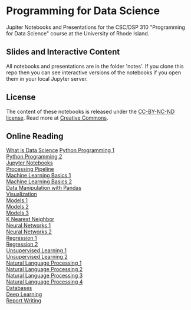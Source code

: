 # Programming for Data Science

Jupiter Notebooks and Presentations for the CSC/DSP 310 "Programming for Data Science" course at the University of Rhode Island.

## Slides and Interactive Content
All notebooks and presentations are in the folder 'notes'.
If you clone this repo then you can see interactive versions of the notebooks if you open them in your local Jupyter server.

## License
The content of these notebooks is released under the [CC-BY-NC-ND license](https://creativecommons.org/licenses/by-sa/4.0/). Read more at [Creative Commons](https://creativecommons.org).

## Online Reading

[What is Data Science](https://github.com/IndraniMandal/ds/blob/master/notes/01-What-is-Data-Science.pdf)
[Python Programming 1](https://github.com/lutzhamel/ds/blob/master/notes/02-python-programming-1.pdf)<br>
[Python Programming 2](https://github.com/lutzhamel/ds/blob/master/notes/03-python-programming-2.pdf)<br>
[Jupyter Notebooks](https://github.com/lutzhamel/ds/blob/master/notes/04-notebooks.pdf)<br>
[Processing Pipeline](https://nbviewer.jupyter.org/github/lutzhamel/ds/blob/master/notes/05-processing-pipeline.ipynb)<br>
[Machine Learning Basics 1](https://github.com/lutzhamel/ds/blob/master/notes/06-machine-learning-basics-1.pdf)<br>
[Machine Learning Basics 2](https://nbviewer.jupyter.org/github/lutzhamel/ds/blob/master/notes/07-machine-learning-basics-2.ipynb)<br>
[Data Manipulation with Pandas](https://nbviewer.jupyter.org/github/lutzhamel/ds/blob/master/notes/08-data-manipulation-pandas.ipynb)<br>
[Visualization](https://nbviewer.jupyter.org/github/lutzhamel/ds/blob/master/notes/09-visualization.ipynb)<br>
[Models 1](https://nbviewer.jupyter.org/github/lutzhamel/ds/blob/master/notes/10-models.ipynb)<br>
[Models 2](https://nbviewer.jupyter.org/github/lutzhamel/ds/blob/master/notes/11-models-2.ipynb)<br>
[Models 3](https://github.com/lutzhamel/ds/blob/master/notes/12-models-3.pdf)<br>
[K Nearest Neighbor](https://nbviewer.jupyter.org/github/lutzhamel/ds/blob/master/notes/13-KNN.ipynb)<br>
[Neural Networks 1](https://github.com/lutzhamel/ds/blob/master/notes/14-ANN.pdf)<br>
[Neural Networks 2](https://nbviewer.jupyter.org/github/lutzhamel/ds/blob/master/notes/15-ANN-2.ipynb)<br>
[Regression 1](https://github.com/lutzhamel/ds/blob/master/notes/16-regression.pdf)<br>
[Regression 2](https://nbviewer.jupyter.org/github/lutzhamel/ds/blob/master/notes/16a-regression.ipynb)<br>
[Unsupervised Learning 1](https://github.com/lutzhamel/ds/blob/master/notes/17-unsupervised-learning.pdf)<br>
[Unsupervised Learning 2](https://nbviewer.jupyter.org/github/lutzhamel/ds/blob/master/notes/17a-unsupervised-learning.ipynb)<br>
[Natural Language Processing 1](https://github.com/lutzhamel/ds/blob/master/notes/18-NLP.pdf)<br>
[Natural Language Processing 2](https://nbviewer.jupyter.org/github/lutzhamel/ds/blob/master/notes/18a-NLP.ipynb)<br>
[Natural Language Processing 3](https://github.com/lutzhamel/ds/blob/master/notes/19-NLP-2.pdf)<br>
[Natural Language Processing 4](https://nbviewer.jupyter.org/github/lutzhamel/ds/blob/master/notes/19a-NLP-2.ipynb)<br>
[Databases](https://nbviewer.jupyter.org/github/lutzhamel/ds/blob/master/notes/20-databases.ipynb)<br>
[Deep Learning](https://nbviewer.jupyter.org/github/lutzhamel/ds/blob/master/notes/22-deep-learning.ipynb)<br>
[Report Writing](https://nbviewer.jupyter.org/github/lutzhamel/ds/blob/master/notes/21-report-writing.ipynb)<br>
